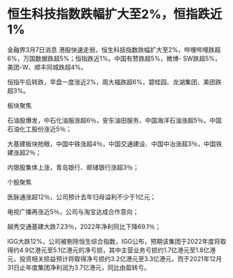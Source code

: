 # 恒生科技指数跌幅扩大至2%，恒指跌近1%

金融界3月7日消息 港股快速走弱，恒生科技指数跌幅扩大至2%，哔哩哔哩跌超6%，万国数据跌超5%；恒指跌近1%。中国有赞跌超5%，微博-
SW跌超5%，美团-W、顺丰同城跌超4%。

恒指午后转跌，早盘一度涨近2%，周大福跌超6%，碧桂园、龙湖集团、美团跌超3%。

板块聚焦

石油股爆发，中石化油服涨超6％，安东油田服务、中国海洋石油涨超5％，中国石油化工股份涨近5％；

大基建板块抢眼，中国中铁涨超4％，中国交通建设、中国中冶涨超3％，中国铁建涨超2％；

内银股集体上涨，青岛银行、邮储银行涨超3％；

个股聚焦

医脉通涨超12％，公司预计去年归母溢利不少于1亿元；

电视广播再涨近5％，公司与淘宝达成合作意向；

越秀交通基建大跌7.23％，2022年净利同比下降69.1％；

IGG大跌12%，公司被剔除恒生综合指数，IGG公布，预期该集团于2022年度将取得约4.9亿港元至5.1亿港元的净亏损，其中主营业务亏损约1.7亿港元至1.8亿港元，投资相关损益预计将取得净亏损约3.2亿港元至3.3亿港元，而于2021年12月31日止年度集团净利润为3.7亿港元，同比由盈转亏。

